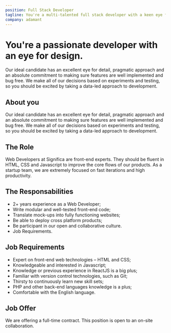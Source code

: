 ```yaml
---
position: Full Stack Developer
tagline: You're a multi-talented full stack developer with a keen eye for pretty always meaningful pixels
company: adamant
---
```


# You're a passionate developer with an eye for design.

Our ideal candidate has an excellent eye for detail, pragmatic approach and an absolute commitment to making sure features are well implemented and bug free. We make all of our decisions based on experiments and testing, so you should be excited by taking a data-led approach to development.

## About you

Our ideal candidate has an excellent eye for detail, pragmatic approach and an absolute commitment to making sure features are well implemented and bug free. We make all of our decisions based on experiments and testing, so you should be excited by taking a data-led approach to development.

## The Role

Web Developers at Significa are front-end experts. They should be fluent in HTML, CSS and Javascript to improve the core flows of our products. As a startup team, we are extremely focused on fast iterations and high productivity.

## The Responsabilities

- 2+ years experience as a Web Developer;
- Write modular and well-tested front-end code;
- Translate mock-ups into fully functioning websites;
- Be able to deploy cross platform products;
- Be participant in our open and collaborative culture.
- Job Requirements.

## Job Requirements

- Expert on front-end web technologies – HTML and CSS;
- Knowledgeable and interested in Javascript;
- Knowledge or previous experience in ReactJS is a big plus;
- Familiar with version control technologies, such as Git;
- Thirsty to continuously learn new skill sets;
- PHP and other back-end languages knowledge is a plus;
- Comfortable with the English language.

## Job Offer

We are offering a full-time contract. This position is open to an on-site collaboration.
